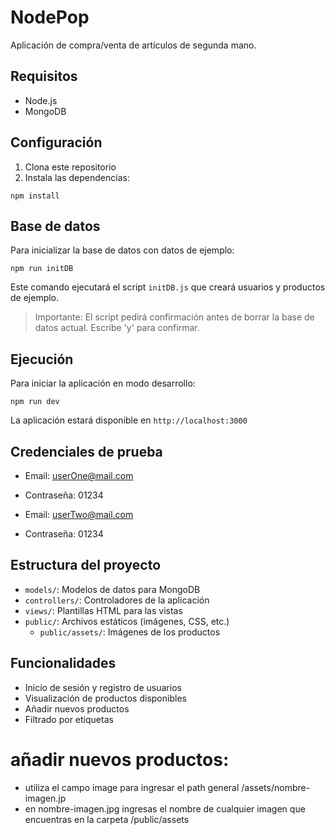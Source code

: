 # NodePop

Aplicación de compra/venta de artículos de segunda mano.

## Requisitos

- Node.js
- MongoDB

## Configuración

1. Clona este repositorio
2. Instala las dependencias:

```
npm install
```

## Base de datos

Para inicializar la base de datos con datos de ejemplo:

```
npm run initDB
```

Este comando ejecutará el script `initDB.js` que creará usuarios y productos de ejemplo.

> Importante: El script pedirá confirmación antes de borrar la base de datos actual. Escribe 'y' para confirmar.

## Ejecución

Para iniciar la aplicación en modo desarrollo:

```
npm run dev
```

La aplicación estará disponible en `http://localhost:3000`

## Credenciales de prueba

- Email: userOne@mail.com
- Contraseña: 01234

- Email: userTwo@mail.com
- Contraseña: 01234

## Estructura del proyecto

- `models/`: Modelos de datos para MongoDB
- `controllers/`: Controladores de la aplicación
- `views/`: Plantillas HTML para las vistas
- `public/`: Archivos estáticos (imágenes, CSS, etc.)
  - `public/assets/`: Imágenes de los productos

## Funcionalidades

- Inicio de sesión y registro de usuarios
- Visualización de productos disponibles
- Añadir nuevos productos
- Filtrado por etiquetas

# añadir nuevos productos:

- utiliza el campo image para ingresar el path general /assets/nombre-imagen.jp
- en nombre-imagen.jpg ingresas el nombre de cualquier imagen que encuentras en la carpeta /public/assets


